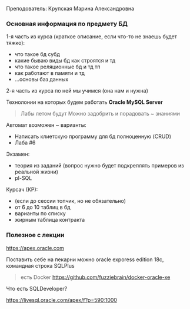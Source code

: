 Преподователь: Крупская Марина Александровна

### Основная информация по предмету БД

1-я часть из курса (краткое описание, если что-то не знаешь будет тяжко):

- что такое бд субд
- какие бываю виды бд как строятся и тд
- что такое реляционные бд и тд тп
- как работают в памяти и тд
- ...основы баз данных

2-я часть из курса по ней мы учимся (она нам и нужна)

Технолонии на которых будем работать **Oracle MySQL Server**

> Лабы летом будут
> Можно задобрить и порадовать ~ знаниями

Автомат возможен ~ варианты:

- Написать клиетскую программу для бд полноценную (CRUD)
- Лаба #6

Экзамен:

- теория из заданий (вопрос нужно будет подкреплять примеров из реальной жизни)
- pl-SQL

Курсач (КР):

- (если до сессии топчик, но не обязательно)
- от 6 до 10 таблиц в бд
- варианты по списку
- жирным таблица контракта

### Полезное с лекции

https://apex.oracle.com

Поставить себе на пекарни можно oracle exporess edition 18c, командная строка SQLPlus

> есть Docker https://github.com/fuzziebrain/docker-oracle-xe

Что есть SQLDeveloper?

https://livesql.oracle.com/apex/f?p=590:1000
